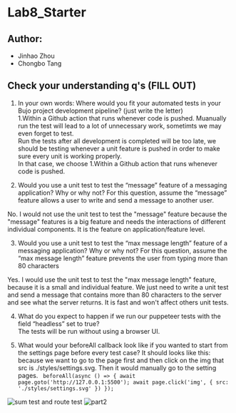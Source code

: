 # Lab8_Starter

## Author:
- Jinhao Zhou
- Chongbo Tang

## Check your understanding q's (FILL OUT)
1. In your own words: Where would you fit your automated tests in your Bujo project development pipeline? (just write the letter)</br>
1.Within a Github action that runs whenever code is pushed. Muanually run the test will lead to a lot of unnecessary work, sometimts we may even forget to test. <br/>
Run the tests after all development is completed will be too late, we should be testing whenever a unit feature is pushed in order to make sure every unit is working properly.</br>
In that case, we choose 1.Within a Github action that runs whenever code is pushed.

2. Would you use a unit test to test the “message” feature of a messaging application? Why or why not? For this question, assume the “message” feature allows a user to write and send a message to another user.

No. I would not use the unit test to test the "message" feature because the "message" features is a big feature and needs the interactions of different individual components. It is the feature on application/feature level.

3. Would you use a unit test to test the “max message length” feature of a messaging application? Why or why not? For this question, assume the “max message length” feature prevents the user from typing more than 80 characters

Yes. I would use the unit test to test the "max message length" feature, because it is a small and individual feature. We just need to write a unit test and send a message that contains more than 80 characters to the server and see what the server returns. It is fast and won't affect others unit tests.

4. What do you expect to happen if we run our puppeteer tests with the field “headless” set to true?</br>
The tests will be run without using a browser UI.
   

5. What would your beforeAll callback look like if you wanted to start from the settings page before every test case?
It should looks like this: because we want to go to the page first and then click on the img that src is ./styles/settings.svg. Then it would manually go to the setting pages.
` beforeAll(async () => {
    await page.goto('http://127.0.0.1:5500');
    await page.click('img', { src: './styles/settings.svg' })
  });`

 ![sum test and route test](../sumroute.png)
 ![part2](../part2.png)